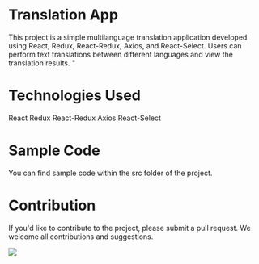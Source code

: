 # Translation App
This project is a simple multilanguage translation application developed using React, Redux, React-Redux, Axios, and React-Select. Users can perform text translations between different languages and view the translation results.
"

# Technologies Used
React
Redux
React-Redux
Axios
React-Select

# Sample Code
You can find sample code within the src folder of the project.

# Contribution
If you'd like to contribute to the project, please submit a pull request. We welcome all contributions and suggestions.

<img src="/public/translate.gif"/>


